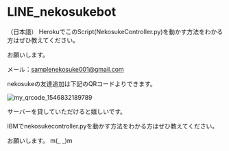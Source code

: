 # LINE_nekosukebot

（日本語）
HerokuでこのScript(NekosukeController.py)を動かす方法をわかる方はぜひ教えてください。

お願いします。

メール：samplenekosuke001@gmail.com

nekosukeの友達追加は下記のQRコードよりできます。

![my_qrcode_1546832189789](https://user-images.githubusercontent.com/44997646/50748169-53570500-127b-11e9-84fc-7b66a4882406.jpg)

サーバーを貸していただけると嬉しいです。

IBMでnekosukecontroller.pyを動かす方法をわかる方はぜひ教えてください。

お願いします。 m(_ _)m
